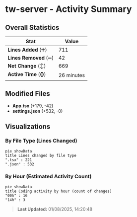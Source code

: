 # tw-server - Activity Summary 

## Overall Statistics

| Stat                   | Value                                                             |
| ---------------------- | ----------------------------------------------------------------- |
| **Lines Added** (➕)   | 711                                          |
| **Lines Removed** (➖) | 42                                        |
| **Net Change** (↕)    | 669                |
| **Active Time** (⌚)   | 26 minutes |


## Modified Files
- **App.tsx** (+179, -42)
- **settings.json** (+532, -0)

## Visualizations

### By File Type (Lines Changed)

```mermaid
pie showData
title Lines changed by file type
".tsx" : 221
".json" : 532
```

### By Hour (Estimated Activity Count)

```mermaid
pie showData
title Coding activity by hour (count of changes)
"00h" : 16
"14h" : 3
```


> **Last Updated:** 01/08/2025, 14:20:48